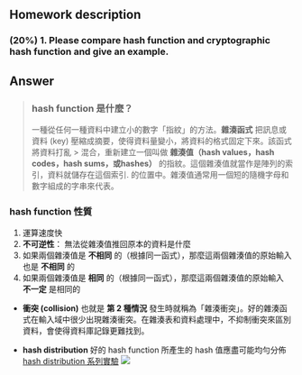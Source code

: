 ## Homework description

### (20%) 1. Please compare hash function and cryptographic hash function and give an example.
## Answer
> ### hash function 是什麼？
> 一種從任何一種資料中建立小的數字「指紋」的方法。**雜湊函式** 把訊息或資料 (key) 壓縮成摘要，使得資料量變小，將資料的格式固定下來。該函式將資料打亂 > 混合，重新建立一個叫做 **雜湊值（hash values，hash codes，hash sums，或hashes）** 的指紋。這個雜湊值就當作是陣列的索引，資料就儲存在這個索引.
> 的位置中。雜湊值通常用一個短的隨機字母和數字組成的字串來代表。

### hash function 性質
1. 運算速度快
2. **不可逆性**： 無法從雜湊值推回原本的資料是什麼
3. 如果兩個雜湊值是 **不相同** 的（根據同一函式），那麼這兩個雜湊值的原始輸入也是 **不相同** 的
4. 如果兩個雜湊值是 **相同** 的（根據同一函式），那麼這兩個雜湊值的原始輸入 **不一定** 是相同的

* **衝突 (collision)**
也就是 **第 2 種情況** 發生時就稱為「雜湊衝突」。好的雜湊函式在輸入域中很少出現雜湊衝突。在雜湊表和資料處理中，不抑制衝突來區別資料，會使得資料庫記錄更難找到。

* **hash distribution**
好的 hash function 所產生的 hash 值應盡可能均勻分佈
[hash distribution 系列實驗](http://softwareengineering.stackexchange.com/questions/49550/which-hashing-algorithm-is-best-for-uniqueness-and-speed)
![](https://i.imgur.com/wVTncXa.png)

